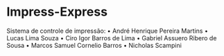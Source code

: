 # Impress-Express
Sistema de controle de impressão:
• André Henrique Pereira Martins
• Lucas Lima Souza
• Ciro Igor Barros de Lima
• Gabriel Assuero Ribero de Sousa
• Marcos Samuel Cornelio Barros
• Nicholas Scampini

